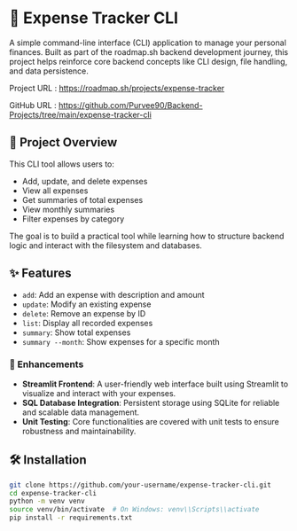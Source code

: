 # 🧾 Expense Tracker CLI

A simple command-line interface (CLI) application to manage your personal finances. Built as part of the roadmap.sh backend development journey, this project helps reinforce core backend concepts like CLI design, file handling, and data persistence.

Project URL : https://roadmap.sh/projects/expense-tracker

GitHub URL : https://github.com/Purvee90/Backend-Projects/tree/main/expense-tracker-cli

## 📌 Project Overview

This CLI tool allows users to:
- Add, update, and delete expenses
- View all expenses
- Get summaries of total expenses
- View monthly summaries
- Filter expenses by category

The goal is to build a practical tool while learning how to structure backend logic and interact with the filesystem and databases.

## ✨ Features

- `add`: Add an expense with description and amount
- `update`: Modify an existing expense
- `delete`: Remove an expense by ID
- `list`: Display all recorded expenses
- `summary`: Show total expenses
- `summary --month`: Show expenses for a specific month

### 🔗 Enhancements

- **Streamlit Frontend**: A user-friendly web interface built using Streamlit to visualize and interact with your expenses.
- **SQL Database Integration**: Persistent storage using SQLite for reliable and scalable data management.
- **Unit Testing**: Core functionalities are covered with unit tests to ensure robustness and maintainability.

## 🛠 Installation

```bash
git clone https://github.com/your-username/expense-tracker-cli.git
cd expense-tracker-cli
python -m venv venv
source venv/bin/activate  # On Windows: venv\\Scripts\\activate
pip install -r requirements.txt

